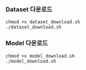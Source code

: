 ### Dataset 다운로드

```
chmod +x dataset_download.sh
./dataset_download.sh
```
### Model 다운로드

```
chmod +x model_download.sh
./model_download.sh
```
